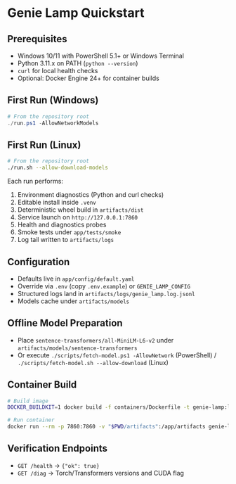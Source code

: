 # Genie Lamp Quickstart

## Prerequisites
- Windows 10/11 with PowerShell 5.1+ or Windows Terminal
- Python 3.11.x on PATH (`python --version`)
- `curl` for local health checks
- Optional: Docker Engine 24+ for container builds

## First Run (Windows)
```powershell
# From the repository root
./run.ps1 -AllowNetworkModels
```

## First Run (Linux)
```bash
# From the repository root
./run.sh --allow-download-models
```

Each run performs:
1. Environment diagnostics (Python and curl checks)
2. Editable install inside `.venv`
3. Deterministic wheel build in `artifacts/dist`
4. Service launch on `http://127.0.0.1:7860`
5. Health and diagnostics probes
6. Smoke tests under `app/tests/smoke`
7. Log tail written to `artifacts/logs`

## Configuration
- Defaults live in `app/config/default.yaml`
- Override via `.env` (copy `.env.example`) or `GENIE_LAMP_CONFIG`
- Structured logs land in `artifacts/logs/genie_lamp.log.jsonl`
- Models cache under `artifacts/models`

## Offline Model Preparation
- Place `sentence-transformers/all-MiniLM-L6-v2` under `artifacts/models/sentence-transformers`
- Or execute `./scripts/fetch-model.ps1 -AllowNetwork` (PowerShell) / `./scripts/fetch-model.sh --allow-download` (Linux)

## Container Build
```bash
# Build image
DOCKER_BUILDKIT=1 docker build -f containers/Dockerfile -t genie-lamp:local .

# Run container
docker run --rm -p 7860:7860 -v "$PWD/artifacts":/app/artifacts genie-lamp:local
```

## Verification Endpoints
- `GET /health` → `{"ok": true}`
- `GET /diag` → Torch/Transformers versions and CUDA flag
